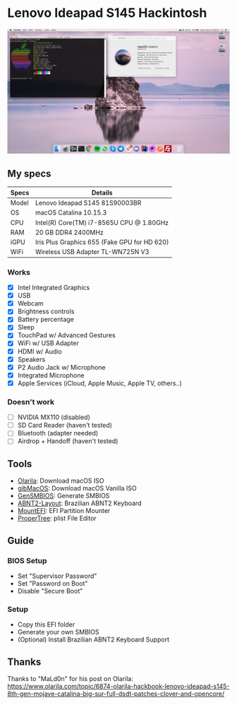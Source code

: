 # Lenovo Ideapad S145 Hackintosh

![Lenovo Ideapad S145 Hackintosh](/image.png)

## My specs

| Specs | Details |
|------------|-------------------------------|
| Model | Lenovo Ideapad S145 81S90003BR |
| OS | macOS Catalina 10.15.3 |
| CPU | Intel(R) Core(TM) i7-8565U CPU @ 1.80GHz |
| RAM | 20 GB DDR4 2400MHz |
| iGPU | Iris Plus Graphics 655 (Fake GPU for HD 620) |
| WiFi | Wireless USB Adapter TL-WN725N V3 |

### Works

- [x] Intel Integrated Graphics
- [x] USB
- [x] Webcam
- [x] Brightness controls
- [x] Battery percentage
- [x] Sleep
- [x] TouchPad w/ Advanced Gestures
- [x] WiFi w/ USB Adapter
- [x] HDMI w/ Audio
- [x] Speakers
- [x] P2 Audio Jack w/ Microphone
- [x] Integrated Microphone
- [x] Apple Services (iCloud, Apple Music, Apple TV, others..)

### Doesn't work

- [ ] NVIDIA MX110 (disabled)
- [ ] SD Card Reader (haven't tested)
- [ ] Bluetooth (adapter needed)
- [ ] Airdrop + Handoff (haven't tested)

## Tools

- [Olarila](https://www.olarila.com/): Download macOS ISO
- [gibMacOS](https://github.com/corpnewt/gibMacOS): Download macOS Vanilla ISO
- [GenSMBIOS](https://github.com/corpnewt/GenSMBIOS): Generate SMBIOS
- [ABNT2-Layout](https://github.com/lailsonbm/ABNT2-Layout): Brazilian ABNT2 Keyboard
- [MountEFI](https://github.com/corpnewt/MountEFI): EFI Partition Mounter
- [ProperTree](https://github.com/corpnewt/ProperTree): plist File Editor

## Guide

### BIOS Setup

- Set "Supervisor Password"
- Set "Password on Boot"
- Disable "Secure Boot"

### Setup

- Copy this EFI folder
- Generate your own SMBIOS
- (Optional) Install Brazilian ABNT2 Keyboard Support

## Thanks

Thanks to "MaLd0n" for his post on Olarila: https://www.olarila.com/topic/6874-olarila-hackbook-lenovo-ideapad-s145-8th-gen-mojave-catalina-big-sur-full-dsdt-patches-clover-and-opencore/